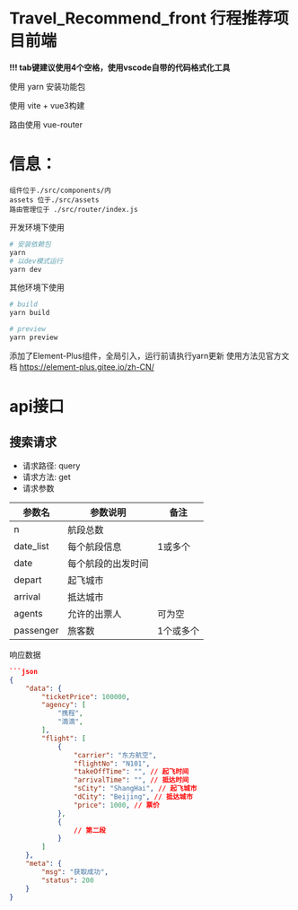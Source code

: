 # Travel_Recommend_front 行程推荐项目前端

**!!! tab键建议使用4个空格，使用vscode自带的代码格式化工具**


使用 yarn 安装功能包

使用 vite + vue3构建

路由使用 vue-router

# 信息：
    组件位于./src/components/内
    assets 位于./src/assets
    路由管理位于 ./src/router/index.js
    

开发环境下使用
```bash
# 安装依赖包
yarn
# 以dev模式运行
yarn dev
```

其他环境下使用
```bash
# build
yarn build

# preview
yarn preview
```

添加了Element-Plus组件，全局引入，运行前请执行yarn更新
使用方法见官方文档
https://element-plus.gitee.io/zh-CN/


# api接口
## 搜索请求

- 请求路径: query
- 请求方法: get
- 请求参数
  
| 参数名    | 参数说明           | 备注      |
| --------- | ------------------ | --------- |
| n         | 航段总数           |           |
| date_list | 每个航段信息       | 1或多个   |
| date      | 每个航段的出发时间 |           |
| depart    | 起飞城市           |           |
| arrival   | 抵达城市           |           |
| agents    | 允许的出票人       | 可为空    |
| passenger    | 旅客数             | 1个或多个 |

响应数据
```json
```json
{
    "data": {
        "ticketPrice": 100000,
        "agency": [
            "携程",
            "滴滴",
        ],
        "flight": [
            {
                "carrier": "东方航空",
                "flightNo": "N101",
                "takeOffTime": "", // 起飞时间
                "arrivalTime": "", // 抵达时间
                "sCity": "ShangHai", // 起飞城市
                "dCity": "Beijing", // 抵达城市
                "price": 1000, // 票价
            },
            {
                // 第二段
            }
        ]
    },
    "meta": {
        "msg": "获取成功",
        "status": 200
    }
}
```

```


